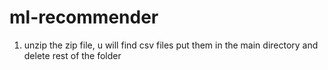 # ml-recommender
1) unzip the zip file, u will find csv files put them in the main directory and delete rest of the folder
